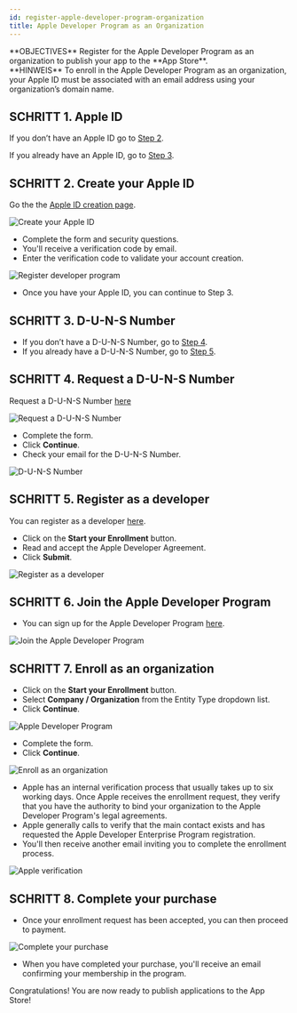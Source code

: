 ```yaml
---
id: register-apple-developer-program-organization
title: Apple Developer Program as an Organization
---
```


<div class = "objectives">
**OBJECTIVES**
Register for the Apple Developer Program as an organization to publish your app to the **App Store**.</div> <div class = "tips">
**HINWEIS**
To enroll in the Apple Developer Program as an organization, your Apple ID must be associated with an email address using your organization’s domain name.</div>

## SCHRITT 1. Apple ID

If you don’t have an Apple ID go to [Step 2](#step-2-create-your-apple-id).

If you already have an Apple ID, go to [Step 3](#step-3-d-u-n-s-number).


## SCHRITT 2. Create your Apple ID

Go the the [Apple ID creation page](https://appleid.apple.com/).

![Create your Apple ID](assets/en/deploy-app-store/Apple-ID-Creation-Page-4D-for-iOS.png)

* Complete the form and security questions.
* You'll receive a verification code by email.
* Enter the verification code to validate your account creation.

![Register developer program](assets/en/deploy-app-store/Register-developer-program-4D-for-iOS.png)

* Once you have your Apple ID, you can continue to Step 3.

## SCHRITT 3. D-U-N-S Number

* If you don’t have a D-U-N-S Number, go to [Step 4](#step-4-request-a-d-u-n-s-number).
* If you already have a D-U-N-S Number, go to [Step 5](#step-5-register-as-a-developer).

## SCHRITT 4. Request a D-U-N-S Number

Request a D-U-N-S Number [here](https://developer.apple.com/enroll/duns-lookup/#/search)

![Request a D-U-N-S Number](assets/en/deploy-app-store/DUNS-Number-Organization-4D-for-iOS.png)

* Complete the form.
* Click **Continue**.
* Check your email for the D-U-N-S Number.

![D-U-N-S Number](assets/en/deploy-app-store/DUNS-Number-Apple-Mail_4D-for-iOS.png)

## SCHRITT 5. Register as a developer

You can register as a developer [here](https://developer.apple.com/programs/enterprise/enroll/).

* Click on the **Start your Enrollment** button.
* Read and accept the Apple Developer Agreement.
* Click **Submit**.

![Register as a developer](assets/en/deploy-app-store/Register-developer-4D-for-iOS.png)

## SCHRITT 6. Join the Apple Developer Program

* You can sign up for the Apple Developer Program [here](https://developer.apple.com/enroll/enterprise/).

![Join the Apple Developer Program](assets/en/deploy-app-store/Join-Apple-Developer-Program-individuals-4D-for-iOS.png)

## SCHRITT 7. Enroll as an organization

* Click on the **Start your Enrollment** button.
* Select **Company / Organization** from the Entity Type dropdown list.
* Click **Continue**.

![Apple Developer Program](assets/en/deploy-app-store/Apple-Developer-Program-Organizations-4D-for-iOS.png)

* Complete the form.
* Click **Continue**.

![Enroll as an organization](assets/en/deploy-app-store/Apple-Developer-Program-Enrollment-Organizations-4D-for-iOS.png)

* Apple has an internal verification process that usually takes up to six working days. Once Apple receives the enrollment request, they verify that you have the authority to bind your organization to the Apple Developer Program's legal agreements.
* Apple generally calls to verify that the main contact exists and has requested the Apple Developer Enterprise Program registration.
* You'll then receive another email inviting you to complete the enrollment process.

![Apple verification](assets/en/deploy-in-house/Confirmation-email-Organisations-4D-for-iOS.png)

## SCHRITT 8. Complete your purchase

* Once your enrollment request has been accepted, you can then proceed to payment.

![Complete your purchase](assets/en/deploy-app-store/Complete-Purchase-Apple-Developer-Program-4D-for-iOS.png)

* When you have completed your purchase, you'll receive an email confirming your membership in the program.

Congratulations! You are now ready to publish applications to the App Store!
